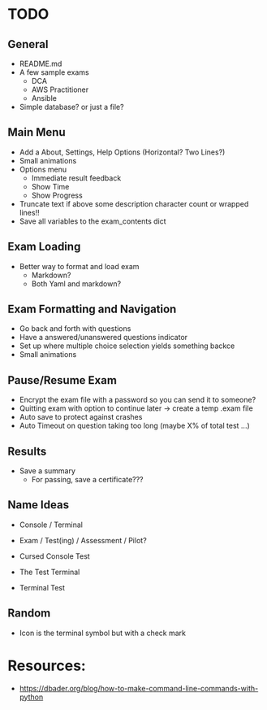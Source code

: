 # TODO 

## General
- README.md
- A few sample exams
  - DCA
  - AWS Practitioner
  - Ansible
- Simple database? or just a file?

## Main Menu
- Add a About, Settings, Help Options (Horizontal? Two Lines?)
- Small animations
- Options menu
  - Immediate result feedback
  - Show Time
  - Show Progress
- Truncate text if above some description character count or wrapped lines!!
- Save all variables to the exam_contents dict

## Exam Loading
- Better way to format and load exam
  - Markdown?
  - Both Yaml and markdown?

## Exam Formatting and Navigation
- Go back and forth with questions
- Have a answered/unanswered questions indicator 
- Set up where multiple choice selection yields something backce
- Small animations

## Pause/Resume Exam
- Encrypt the exam file with a password so you can send it to someone?
- Quitting exam with option to continue later -> create a temp .exam file
- Auto save to protect against crashes
- Auto Timeout on question taking too long (maybe X% of total test ...)

## Results
- Save a summary
  - For passing, save a certificate???


## Name Ideas
  - Console / Terminal
  - Exam / Test(ing) / Assessment / Pilot?
  - Cursed Console Test

  - The Test Terminal
  - Terminal Test

## Random
- Icon is the terminal symbol but with a check mark


# Resources:
- https://dbader.org/blog/how-to-make-command-line-commands-with-python
